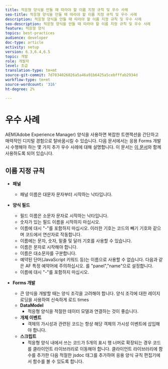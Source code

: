 ```yaml
---
title: 적응형 양식을 만들 때 따라야 할 이름 지정 규칙 및 우수 사례
seo-title: 적응형 양식을 만들 때 따라야 할 이름 지정 규칙 및 우수 사례
description: 적응형 양식을 만들 때 따라야 할 이름 지정 규칙 및 우수 사례
seo-description: 적응형 양식을 만들 때 따라야 할 이름 지정 규칙 및 우수 사례
feature: 적응형 양식
topics: best-practices
audience: developer
doc-type: article
activity: setup
version: 6.3,6.4,6.5
topic: 개발
role: 개발자
level: 초급
translation-type: tm+mt
source-git-commit: 7d7034026826a5a46a91b6425a5cebfffab2934d
workflow-type: tm+mt
source-wordcount: '316'
ht-degree: 2%

---
```


# 우수 사례

AEM(Adobe Experience Manager) 양식을 사용하면 복잡한 트랜잭션을 간단하고 매력적인 디지털 경험으로 탈바꿈시킬 수 있습니다. 다음 문서에서는 응용 Forms 개발 시 수행해야 하는 몇 가지 추가 우수 사례에 대해 설명합니다. 이 문서는 [이 문서](https://helpx.adobe.com/experience-manager/6-3/forms/using/adaptive-forms-best-practices.html#Overview)와 함께 사용하도록 되어 있습니다.

## 이름 지정 규칙

* **패널**
   * 패널 이름은 대문자 문자부터 시작하는 낙타입니다.

* **양식 필드**
   * 필드 이름은 소문자 문자로 시작하는 낙타입니다.
   * 숫자가 있는 필드 이름을 시작하지 마십시오.
   * 이름에 대시 &quot;-&quot;를 포함하지 마십시오. 이러한 기호는 코드의 빼기 기호와 같으며 코드에서 연산자로 작동합니다.
   * 이름에는 문자, 숫자, 밑줄 및 달러 기호를 사용할 수 있습니다.
   * 이름은 문자로 시작해야 합니다.
   * 이름은 대소문자를 구분합니다.
   * 예약된 단어(JavaScript 키워드 등)는 이름으로 사용할 수 없습니다. 다음과 같은 AF 특정 예약어에 주의하십시오.   를 &quot;panel&quot;,&quot;name&quot;으로 설정합니다.
   * 이름에 대시 &quot;-&quot;를 포함하지 마십시오.
* **Forms 개발**
   * 큰 양식을 개발할 때는 양식 조각을 고려해야 합니다. 양식 조각에 대한 레이지 로딩을 사용하여 신속하게 로드   times
   * **DataModel**
      * 적응형 양식을 적절한 데이터 모델과 연결하는 것이 좋습니다.
   * **개체 이벤트**
      * 객체의 가시성과 관련된 코드는 항상 해당 객체의 가시성 이벤트에 삽입해야 합니다.
   * **스크립트**
      * 적응형 양식 내에서 쓰는 코드가 5개의 표시 행 너머로 확장되는 경우 코드를 클라이언트 라이브러리로 이동해야 합니다. 클라이언트 라이브러리에 함수를 추가한 다음 적절한 jsdoc 태그를 추가하여 응용 양식 규칙 편집기에서 함수를 볼 수 있도록 합니다.


